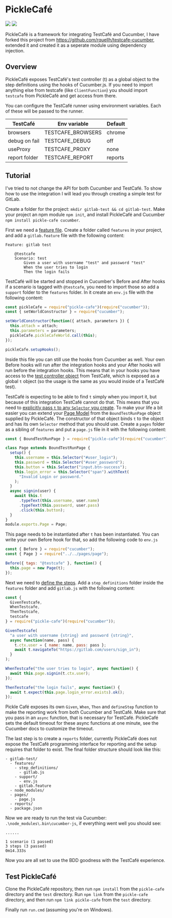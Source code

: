 # PickleCafé

[![](https://img.shields.io/npm/v/pickle-cafe.svg)](https://github.com/BobLuursema/pickle-cafe)
[![](https://img.shields.io/github/last-commit/BobLuursema/pickle-cafe.svg)](https://github.com/BobLuursema/pickle-cafe)

PickleCafé is a framework for integrating TestCafé and Cucumber, I have forked this project from https://github.com/rquellh/testcafe-cucumber, extended it and created it as a seperate module using dependency injection.

## Overview

PickleCafé exposes TestCafé's test controller (t) as a global object to the step definitions using the hooks of Cucumber.js. If you need to import anything else from testcafe (like `ClientFunction`) you should import `testcafe` from PickleCafé and get access from there.

You can configure the TestCafé runner using environment variables. Each of these will be passed to the runner.

| TestCafé      | Env variable      | Default |
| ------------- | ----------------- | ------- |
| browsers      | TESTCAFE_BROWSERS | chrome  |
| debug on fail | TESTCAFE_DEBUG    | off     |
| useProxy      | TESTCAFE_PROXY    | none    |
| report folder | TESTCAFE_REPORT   | reports |

## Tutorial

I've tried to not change the API for both Cucumber and TestCafé. To show how to use the integration I will lead you through creating a simple test for GitLab.

Create a folder for the project: `mkdir gitlab-test && cd gitlab-test`.
Make your project an npm module `npm init`, and install PickleCafé and Cucumber `npm install pickle-cafe cucumber`.

First we need a [feature file](https://docs.cucumber.io/gherkin/reference/). Create a folder called `features` in your project, and add a `gitlab.feature` file with the following content:

```gherkin
Feature: gitlab test

    @testcafe
    Scenario: test
        Given a user with username "test" and password "test"
        When the user tries to login
        Then the login fails
```

TestCafé will be started and stopped in Cucumber's Before and After hooks if a scenario is tagged with `@testcafe`, you need to import those so add a `support` folder to the `features` folder. In it create an `env.js` file with the following content:

```javascript
const pickleCafe = require("pickle-cafe")(require("cucumber"));
const { setWorldConstructor } = require("cucumber");

setWorldConstructor(function({ attach, parameters }) {
  this.attach = attach;
  this.parameters = parameters;
  pickleCafe.pickleCafeWorld.call(this);
});

pickleCafe.setupHooks();
```

Inside this file you can still use the hooks from Cucumber as well. Your own Before hooks will run after the integration hooks and your After hooks will run before the integration hooks. This means that in your hooks you have access to the [test controller object](https://devexpress.github.io/testcafe/documentation/test-api/test-code-structure.html#test-controller) from TestCafé, which is exposed as a global `t` object (so the usage is the same as you would inside of a TestCafé test).

TestCafé is expecting to be able to find `t` simply when you import it, but because of this integration TestCafé cannot do that. This means that you need to [explicitly pass `t` to any `Selector` you create](https://devexpress.github.io/testcafe/documentation/test-api/selecting-page-elements/selectors/selector-options.html#optionsboundtestrun). To make your life a bit easier you can extend your [Page Model](https://devexpress.github.io/testcafe/documentation/recipes/use-page-model.html) from the `BoundTestRunPage` object supplied by PickleCafé. The constructor of that object binds `t` to the object and has its own `Selector` method that you should use. Create a `pages` folder as a sibling of `features` and put a `page.js` file in it with the following content:

```javascript
const { BoundTestRunPage } = require("pickle-cafe")(require("cucumber"));

class Page extends BoundTestRunPage {
  setup() {
    this.username = this.Selector("#user_login");
    this.password = this.Selector("#user_password");
    this.button = this.Selector("input.btn-success");
    this.login_error = this.Selector("span").withText(
      "Invalid Login or password."
    );
  }
  async signin(user) {
    await this.t
      .typeText(this.username, user.name)
      .typeText(this.password, user.pass)
      .click(this.button);
  }
}
module.exports.Page = Page;
```

This page needs to be instantiated after `t` has been instantiated. You can write your own Before hook for that, so add the following code to `env.js`

```javascript
const { Before } = require("cucumber");
const { Page } = require("../../pages/page");

Before({ tags: "@testcafe" }, function() {
  this.page = new Page(t);
});
```

Next we need to [define the steps](https://docs.cucumber.io/cucumber/step-definitions/). Add a `step_definitions` folder inside the `features` folder and add `gitlab.js` with the following content:

```javascript
const {
  GivenTestcafe,
  WhenTestcafe,
  ThenTestcafe,
  testcafe
} = require("pickle-cafe")(require("cucumber"));

GivenTestcafe(
  "a user with username {string} and password {string}",
  async function(name, pass) {
    t.ctx.user = { name: name, pass: pass };
    await t.navigateTo("https://gitlab.com/users/sign_in");
  }
);

WhenTestcafe("the user tries to login", async function() {
  await this.page.signin(t.ctx.user);
});

ThenTestcafe("the login fails", async function() {
  await t.expect(this.page.login_error.exists).ok();
});
```

Pickle Café exposes its own `Given`, `When`, `Then` and `defineStep` function to make the reporting work from both Cucumber and TestCafé. Make sure that you pass in an `async` function, that is necessary for TestCafé. PickleCafé sets the default timeout for these async functions at one minute, see the Cucumber docs to customize the timeout.

The last step is to create a `reports` folder, currently PickleCafé does not expose the TestCafé programming interface for reporting and the setup requires that folder to exist. The final folder structure should look like this:

```
- gitlab-test/
  - features/
    - step_definitions/
      - gitlab.js
    - support/
      - env.js
    - gitlab.feature
  - node_modules/
  - pages/
    - page.js
  - reports/
  - package.json
```

Now we are ready to run the test via Cucumber: `.\node_modules\.bin\cucumber-js`, if everything went well you should see:

```
......

1 scenario (1 passed)
3 steps (3 passed)
0m14.333s
```

Now you are all set to use the BDD goodness with the TestCafé experience.

## Test PickleCafé

Clone the PickleCafé repository, then run `npm install` from the `pickle-cafe` directory and the `test` directory. Run `npm link` from the `pickle-cafe` directory, and then run `npm link pickle-cafe` from the `test` directory.

Finally run `run.cmd` (assuming you're on Windows).
